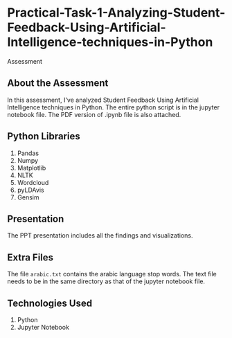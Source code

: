 # Practical-Task-1-Analyzing-Student-Feedback-Using-Artificial-Intelligence-techniques-in-Python
Assessment

## About the Assessment

In this assessment, I've analyzed Student Feedback Using Artificial Intelligence techniques in Python. The entire python script is in the jupyter notebook file. The PDF version of .ipynb file is also attached.

## Python Libraries

1. Pandas
2. Numpy
3. Matplotlib
4. NLTK
5. Wordcloud
6. pyLDAvis
7. Gensim

## Presentation

The PPT presentation includes all the findings and visualizations.

## Extra Files

The file `arabic.txt` contains the arabic language stop words. The text file needs to be in the same directory as that of the jupyter notebook file.


## Technologies Used

1. Python
2. Jupyter Notebook
